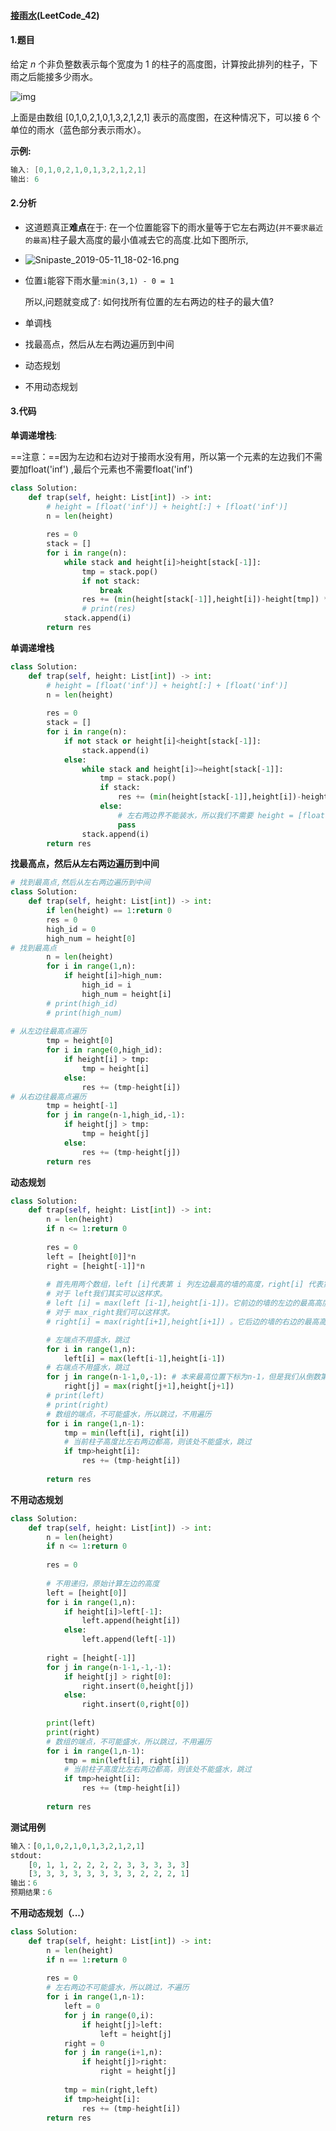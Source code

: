 #### [接雨水](https://leetcode-cn.com/problems/trapping-rain-water/)(LeetCode_42)

#### 1.题目

给定 *n* 个非负整数表示每个宽度为 1 的柱子的高度图，计算按此排列的柱子，下雨之后能接多少雨水。

![img](../%E5%8D%95%E8%B0%83%E6%A0%88/%E6%8E%A5%E9%9B%A8%E6%B0%B4_LeetCode_42.assets/rainwatertrap.png)

上面是由数组 [0,1,0,2,1,0,1,3,2,1,2,1] 表示的高度图，在这种情况下，可以接 6 个单位的雨水（蓝色部分表示雨水）。

**示例:**

```c++
输入: [0,1,0,2,1,0,1,3,2,1,2,1]
输出: 6
```

#### 2.分析

- 这道题真正**难点**在于: 在一个位置能容下的雨水量等于它左右两边(`并不要求最近的最高`)柱子最大高度的最小值减去它的高度.比如下图所示,

- ![Snipaste_2019-05-11_18-02-16.png](../%E5%8D%95%E8%B0%83%E6%A0%88/%E6%8E%A5%E9%9B%A8%E6%B0%B4_LeetCode_42.assets/6db1fe9019dfbf4d5c2e472112c5cd227925d4b5a99ac48cd2a2779d2535b6ce-Snipaste_2019-05-11_18-02-16.png)

- 位置`i`能容下雨水量:`min(3,1) - 0 = 1`

  所以,问题就变成了: 如何找所有位置的左右两边的柱子的最大值?


- 单调栈
- 找最高点，然后从左右两边遍历到中间
- 动态规划
- 不用动态规划

#### 3.代码



**单调递增栈**:

==注意：==因为左边和右边对于接雨水没有用，所以第一个元素的左边我们不需要加float('inf') ,最后个元素也不需要float('inf')

```python
class Solution:
    def trap(self, height: List[int]) -> int:
        # height = [float('inf')] + height[:] + [float('inf')]
        n = len(height)
        
        res = 0
        stack = []
        for i in range(n):
            while stack and height[i]>height[stack[-1]]:
                tmp = stack.pop()
                if not stack:
                    break
                res += (min(height[stack[-1]],height[i])-height[tmp]) * (i-stack[-1] - 1)
                # print(res)
            stack.append(i)
        return res
```



**单调递增栈**

```python
class Solution:
    def trap(self, height: List[int]) -> int:
        # height = [float('inf')] + height[:] + [float('inf')]
        n = len(height)
        
        res = 0
        stack = []
        for i in range(n):
            if not stack or height[i]<height[stack[-1]]:
                stack.append(i)
            else:
                while stack and height[i]>=height[stack[-1]]:
                    tmp = stack.pop()
                    if stack:
                        res += (min(height[stack[-1]],height[i])-height[tmp]) * (i-stack[-1]-1)
                    else:
                        # 左右两边界不能装水，所以我们不需要 height = [float('inf')] + height[:] + [float('inf')]
                        pass
                stack.append(i)
        return res
```



**找最高点，然后从左右两边遍历到中间**

```python
# 找到最高点,然后从左右两边遍历到中间  
class Solution:
    def trap(self, height: List[int]) -> int:
        if len(height) == 1:return 0
        res = 0
        high_id = 0
        high_num = height[0]
# 找到最高点
        n = len(height)
        for i in range(1,n):
            if height[i]>high_num:
                high_id = i
                high_num = height[i]
        # print(high_id)
        # print(high_num)
   
# 从左边往最高点遍历
        tmp = height[0]
        for i in range(0,high_id):
            if height[i] > tmp:
                tmp = height[i]
            else:
                res += (tmp-height[i])
# 从右边往最高点遍历     
        tmp = height[-1]
        for j in range(n-1,high_id,-1):
            if height[j] > tmp:
                tmp = height[j]
            else:
                res += (tmp-height[j])
        return res
```



**动态规划**

```python
class Solution:
    def trap(self, height: List[int]) -> int:
        n = len(height)
        if n <= 1:return 0
        
        res = 0
        left = [height[0]]*n
        right = [height[-1]]*n
        
        # 首先用两个数组，left [i]代表第 i 列左边最高的墙的高度，right[i] 代表第 i 列右边最高的墙的高度。（一定要注意下，第 i 列左（右）边最高的墙，是不包括自身的，和 leetcode 上边的讲的有些不同）
        # 对于 left我们其实可以这样求。
        # left [i] = max(left [i-1],height[i-1])。它前边的墙的左边的最高高度和它前边的墙的高度选一个较大的，就是当前列左边最高的墙了。
        # 对于 max_right我们可以这样求。
        # right[i] = max(right[i+1],height[i+1]) 。它后边的墙的右边的最高高度和它后边的墙的高度选一个较大的，就是当前列右边最高的墙了。

        # 左端点不用盛水，跳过
        for i in range(1,n):
            left[i] = max(left[i-1],height[i-1])
        # 右端点不用盛水，跳过
        for j in range(n-1-1,0,-1): # 本来最高位置下标为n-1，但是我们从倒数第二个位置开始遍历，所以再减去1
            right[j] = max(right[j+1],height[j+1])
        # print(left)
        # print(right)
        # 数组的端点，不可能盛水，所以跳过，不用遍历
        for i in range(1,n-1):
            tmp = min(left[i], right[i])
            # 当前柱子高度比左右两边都高，则该处不能盛水，跳过
            if tmp>height[i]:
                res += (tmp-height[i])
        
        return res

```



**不用动态规划**

```python
class Solution:
    def trap(self, height: List[int]) -> int:
        n = len(height)
        if n <= 1:return 0
        
        res = 0
        
        # 不用递归，原始计算左边的高度
        left = [height[0]]
        for i in range(1,n):
            if height[i]>left[-1]:
                left.append(height[i])
            else:
                left.append(left[-1])
        
        right = [height[-1]]
        for j in range(n-1-1,-1,-1):
            if height[j] > right[0]:
                right.insert(0,height[j])
            else:
                right.insert(0,right[0])
        
        print(left)
        print(right)
        # 数组的端点，不可能盛水，所以跳过，不用遍历
        for i in range(1,n-1):
            tmp = min(left[i], right[i])
            # 当前柱子高度比左右两边都高，则该处不能盛水，跳过
            if tmp>height[i]:
                res += (tmp-height[i])
        
        return res

```



**测试用例**

```python
输入：[0,1,0,2,1,0,1,3,2,1,2,1]
stdout:
    [0, 1, 1, 2, 2, 2, 2, 3, 3, 3, 3, 3]
	[3, 3, 3, 3, 3, 3, 3, 3, 2, 2, 2, 1]
输出：6
预期结果：6
```



**不用动态规划（...）**

```python
class Solution:
    def trap(self, height: List[int]) -> int:
        n = len(height)
        if n == 1:return 0
        
        res = 0
        # 左右两边不可能盛水，所以跳过，不遍历
        for i in range(1,n-1):
            left = 0
            for j in range(0,i):
                if height[j]>left:
                    left = height[j]
            right = 0
            for j in range(i+1,n):
                if height[j]>right:
                    right = height[j]
            
            tmp = min(right,left)
            if tmp>height[i]:
                res += (tmp-height[i])
        return res
```


